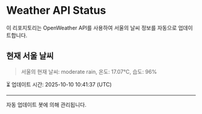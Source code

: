 
# Weather API Status

이 리포지토리는 OpenWeather API를 사용하여 서울의 날씨 정보를 자동으로 업데이트합니다.

## 현재 서울 날씨
> 서울의 현재 날씨: moderate rain, 온도: 17.07°C, 습도: 96%

⏳ 업데이트 시간: 2025-10-10 10:41:37 (UTC)

---
자동 업데이트 봇에 의해 관리됩니다.
